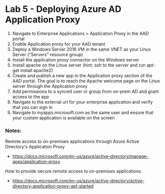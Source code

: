 # Lab 5 - Deploying Azure AD Application Proxy

1. Navigate to Enterprise Applications > Application Proxy in the AAD portal
2. Enable Application proxy for your AAD tenant
3. Deploy a Windows Server 2016 VM in the same VNET as your Linux Server ("Servers" resource group)
4. Install the application proxy connector on the Windows server
5. Install apache on the Linux server (hint: ssh to the server and run apt-get install apache2)
6. Create and publish a new app in the Application proxy section of the AAD portal. The goal is to reach the Apache welcome page on the Linux server through the Application proxy
6. Add permissions to a synced user or group from on-prem AD and grant access to the app
7. Navigate to the external url for your enterprise application and verify that you can sign in
8. Navigate to myapps.microsoft.com as the same user and ensure that your custom application is available on the screen


### Notes:

Remote access to on-premises applications through Azure Active Directory's Application Proxy
* https://docs.microsoft.com/en-us/azure/active-directory/manage-apps/application-proxy

How to provide secure remote access to on-premises applications
* https://docs.microsoft.com/en-us/azure/active-directory/active-directory-application-proxy-get-started